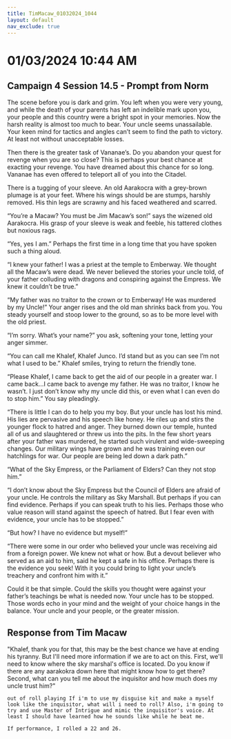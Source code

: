 ```yaml
---
title: TimMacaw_01032024_1044
layout: default
nav_exclude: true
---
```


# 01/03/2024 10:44 AM
## Campaign 4 Session 14.5 - Prompt from Norm

The scene before you is dark and grim.  You left when you were very young, and while the death of your parents has left an indelible mark upon you, your people and this country were a bright spot in your memories.  Now the harsh reality is almost too much to bear.  Your uncle seems unassailable. Your keen mind for tactics and angles can’t seem to find the path to victory.  At least not without unacceptable losses.

Then there is the greater task of Vananae’s.  Do you abandon your quest for revenge when you are so close?  This is perhaps your best chance at exacting your revenge. You have dreamed about this chance for so long.  Vananae has even offered to teleport all of you into the Citadel.

There is a tugging of your sleeve.  An old Aarakocra with a grey-brown plumage is at your feet.  Where his wings should be are stumps, harshly removed. His thin legs are scrawny and his faced weathered and scarred.

“You’re a Macaw? You must be Jim Macaw’s son!” says the wizened old Aarakocra.  His grasp of your sleeve is weak and feeble, his tattered clothes but noxious rags.

“Yes, yes I am.” Perhaps the first time in a long time that you have spoken such a thing aloud.

“I knew your father! I was a priest at the temple to Emberway.  We thought all the Macaw’s were dead.  We never believed the stories your uncle told, of your father colluding with dragons and conspiring against the Empress.  We knew it couldn’t be true.”

“My father was no traitor to the crown or to Emberway! He was murdered by my Uncle!” Your anger rises and the old man shrinks back from you.  You steady yourself and stoop lower to the ground, so as to be more level with the old priest.

“I’m sorry. What’s your name?” you ask, softening your tone, letting your anger simmer.

“You can call me Khalef, Khalef Junco.  I’d stand but as you can see I’m not what I used to be.” Khalef smiles, trying to return the friendly tone.

“Please Khalef, I came back to get the aid of our people in a greater war.  I came back…I came back to avenge my father.  He was no traitor, I know he wasn’t.  I just don’t know why my uncle did this, or even what I can even do to stop him.” You say pleadingly.

“There is little I can do to help you my boy.  But your uncle has lost his mind.  His lies are pervasive and his speech like honey.  He riles up and stirs the younger flock to hatred and anger.  They burned down our temple, hunted all of us and slaughtered or threw us into the pits.  In the few short years after your father was murdered, he started such virulent and wide-sweeping changes.  Our military wings have grown and he was training even our hatchlings for war.  Our people are being led down a dark path.”

“What of the Sky Empress, or the Parliament of Elders? Can they not stop him.”

“I don’t know about the Sky Empress but the Council of Elders are afraid of your uncle.  He controls the military as Sky Marshall.  But perhaps if you can find evidence.  Perhaps if you can speak truth to his lies.  Perhaps those who value reason will stand against the speech of hatred.  But I fear even with evidence, your uncle has to be stopped.”

“But how? I have no evidence but myself!”

“There were some in our order who believed your uncle was receiving aid from a foreign power.  We knew not what or how.  But a devout believer who served as an aid to him, said he kept a safe in his office.  Perhaps there is the evidence you seek!  With it you could bring to light your uncle’s treachery and confront him with it.”

Could it be that simple.  Could the skills you thought were against your father’s teachings be what is needed now.  Your uncle has to be stopped.  Those words echo in your mind and the weight of your choice hangs in the balance.  Your uncle and your people, or the greater mission.

## Response from Tim Macaw
"Khalef, thank you for that, this may be the best chance we have at ending his tyranny. But I'll need more information if we are to act on this. First, we'll need to know where the sky marshal's office is located. Do you know if there are any aarakokra down here that might know how to get there? Second, what can you tell me about the inquisitor and how much does my uncle trust him?"

`out of roll playing If i'm to use my disguise kit and make a myself look like the inquisitor, what will i need to roll? Also, i'm going to try and use Master of Intrigue and mimic the inquisitor's voice. At least I should have learned how he sounds like while he beat me.`

`If performance, I rolled a 22 and 26.`